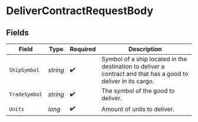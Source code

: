# DeliverContractRequestBody


## Fields

| Field                                                                                                          | Type                                                                                                           | Required                                                                                                       | Description                                                                                                    |
| -------------------------------------------------------------------------------------------------------------- | -------------------------------------------------------------------------------------------------------------- | -------------------------------------------------------------------------------------------------------------- | -------------------------------------------------------------------------------------------------------------- |
| `ShipSymbol`                                                                                                   | *string*                                                                                                       | :heavy_check_mark:                                                                                             | Symbol of a ship located in the destination to deliver a contract and that has a good to deliver in its cargo. |
| `TradeSymbol`                                                                                                  | *string*                                                                                                       | :heavy_check_mark:                                                                                             | The symbol of the good to deliver.                                                                             |
| `Units`                                                                                                        | *long*                                                                                                         | :heavy_check_mark:                                                                                             | Amount of units to deliver.                                                                                    |